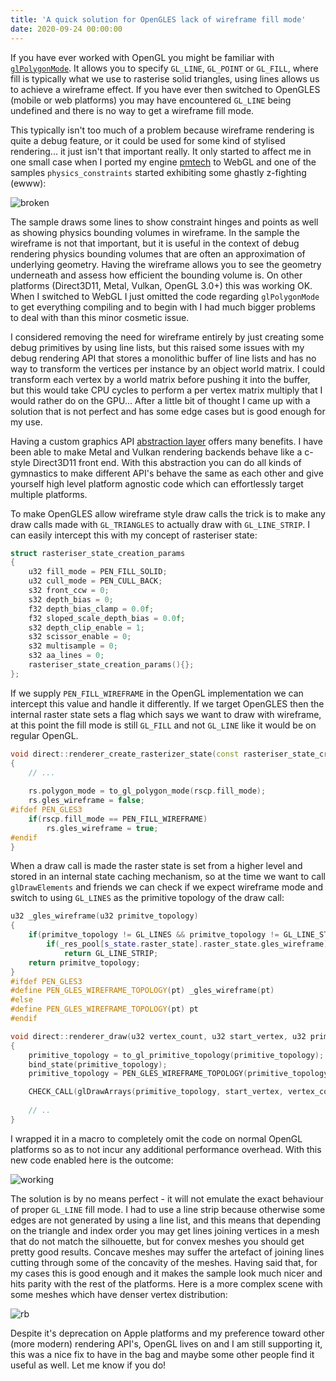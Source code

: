 ```yaml
---
title: 'A quick solution for OpenGLES lack of wireframe fill mode'
date: 2020-09-24 00:00:00
---
```


If you have ever worked with OpenGL you might be familiar with [`glPolygonMode`](https://www.khronos.org/registry/OpenGL-Refpages/gl4/html/glPolygonMode.xhtml). It allows you to specify `GL_LINE`, `GL_POINT` or `GL_FILL`, where fill is typically what we use to rasterise solid triangles, using lines allows us to achieve a wireframe effect. If you have ever then switched to OpenGLES (mobile or web platforms) you may have encountered `GL_LINE` being undefined and there is no way to get a wireframe fill mode.

This typically isn't too much of a problem because wireframe rendering is quite a debug feature, or it could be used for some kind of stylised rendering... it just isn't that important really. It only started to affect me in one small case when I ported my engine [pmtech](https://github.com/polymonster/pmtech) to WebGL and one of the samples `physics_constraints` started exhibiting some ghastly z-fighting (ewww):

![broken](/images/posts/wireframe/constraints-wireframe-broken.gif)

The sample draws some lines to show constraint hinges and points as well as showing physics bounding volumes in wireframe. In the sample the wireframe is not that important, but it is useful in the context of debug rendering physics bounding volumes that are often an approximation of underlying geometry. Having the wireframe allows you to see the geometry underneath and assess how efficient the bounding volume is. On other platforms (Direct3D11, Metal, Vulkan, OpenGL 3.0+) this was working OK. When I switched to WebGL I just omitted the code regarding `glPolygonMode` to get everything compiling and to begin with I had much bigger problems to deal with than this minor cosmetic issue.

I considered removing the need for wireframe entirely by just creating some debug primitives by using line lists, but this raised some issues with my debug rendering API that stores a monolithic buffer of line lists and has no way to transform the vertices per instance by an object world matrix. I could transform each vertex by a world matrix before pushing it into the buffer, but this would take CPU cycles to perform a per vertex matrix multiply that I would rather do on the GPU... After a little bit of thought I came up with a solution that is not perfect and has some edge cases but is good enough for my use.

Having a custom graphics API [abstraction layer](https://github.com/polymonster/pmtech/blob/master/core/pen/include/renderer.h) offers many benefits. I have been able to make Metal and Vulkan rendering backends behave like a c-style Direct3D11 front end. With this abstraction you can do all kinds of gymnastics to make different API's behave the same as each other and give yourself high level platform agnostic code which can effortlessly target multiple platforms.

To make OpenGLES allow wireframe style draw calls the trick is to make any draw calls made with `GL_TRIANGLES` to actually draw with `GL_LINE_STRIP`. I can easily intercept this with my concept of rasteriser state:

```c++
struct rasteriser_state_creation_params
{
    u32 fill_mode = PEN_FILL_SOLID;
    u32 cull_mode = PEN_CULL_BACK;
    s32 front_ccw = 0;
    s32 depth_bias = 0;
    f32 depth_bias_clamp = 0.0f;
    f32 sloped_scale_depth_bias = 0.0f;
    s32 depth_clip_enable = 1;
    s32 scissor_enable = 0;
    s32 multisample = 0;
    s32 aa_lines = 0;
    rasteriser_state_creation_params(){};
};
```

If we supply `PEN_FILL_WIREFRAME` in the OpenGL implementation we can intercept this value and handle it differently. If we target OpenGLES then the internal raster state sets a flag which says we want to draw with wireframe, at this point the fill mode is still `GL_FILL` and not `GL_LINE` like it would be on regular OpenGL.

```c++
void direct::renderer_create_rasterizer_state(const rasteriser_state_creation_params& rscp, u32 resource_slot)
{
    // ...
    
    rs.polygon_mode = to_gl_polygon_mode(rscp.fill_mode);
    rs.gles_wireframe = false;
#ifdef PEN_GLES3
    if(rscp.fill_mode == PEN_FILL_WIREFRAME)
        rs.gles_wireframe = true;
#endif
}
```

When a draw call is made the raster state is set from a higher level and stored in an internal state caching mechanism, so at the time we want to call `glDrawElements` and friends we can check if we expect wireframe mode and switch to using `GL_LINES` as the primitive topology of the draw call:

```c++
u32 _gles_wireframe(u32 primitve_topology)
{
    if(primitve_topology != GL_LINES && primitve_topology != GL_LINE_STRIP)
        if(_res_pool[s_state.raster_state].raster_state.gles_wireframe)
            return GL_LINE_STRIP;
    return primitve_topology;
}
#ifdef PEN_GLES3
#define PEN_GLES_WIREFRAME_TOPOLOGY(pt) _gles_wireframe(pt)
#else
#define PEN_GLES_WIREFRAME_TOPOLOGY(pt) pt
#endif

void direct::renderer_draw(u32 vertex_count, u32 start_vertex, u32 primitive_topology)
{
    primitive_topology = to_gl_primitive_topology(primitive_topology);
    bind_state(primitive_topology);
    primitive_topology = PEN_GLES_WIREFRAME_TOPOLOGY(primitive_topology);

    CHECK_CALL(glDrawArrays(primitive_topology, start_vertex, vertex_count));
	
	// ..
}
```

I wrapped it in a macro to completely omit the code on normal OpenGL platforms so as to not incur any additional performance overhead. With this new code enabled here is the outcome:

![working](/images/posts/wireframe/constraints-wireframe-working.gif)

The solution is by no means perfect - it will not emulate the exact behaviour of proper `GL_LINE` fill mode. I had to use a line strip because otherwise some edges are not generated by using a line list, and this means that depending on the triangle and index order you may get lines joining vertices in a mesh that do not match the silhouette, but for convex meshes you should get pretty good results. Concave meshes may suffer the artefact of joining lines cutting through some of the concavity of the meshes. Having said that, for my cases this is good enough and it makes the sample look much nicer and hits parity with the rest of the platforms. Here is a more complex scene with some meshes which have denser vertex distribution:

![rb](/images/posts/wireframe/rb-wireframe.gif)

Despite it's deprecation on Apple platforms and my preference toward other (more modern) rendering API's, OpenGL lives on and I am still supporting it, this was a nice fix to have in the bag and maybe some other people find it useful as well. Let me know if you do!

